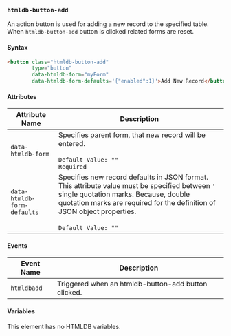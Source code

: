 ### `htmldb-button-add`

An action button is used for adding a new record to the specified table. When `htmldb-button-add` button is clicked related forms are reset.

#### Syntax

```html
<button class="htmldb-button-add"
        type="button"
        data-htmldb-form="myForm"
        data-htmldb-form-defaults='{"enabled":1}'>Add New Record</button>
```

#### Attributes

| Attribute Name             | Description                               |
| -------------------------- | ----------------------------------------- |
| `data-htmldb-form` | Specifies parent form, that new record will be entered.<br><br>`Default Value: ""`<br>`Required` |
| `data-htmldb-form-defaults`| Specifies new record defaults in JSON format. This attribute value must be specified between `'` single quotation marks. Because, double quotation marks are required for the definition of JSON object properties.<br><br>`Default Value: ""` |

#### Events

| Event Name | Description  |
| ---- | ---- |
| `htmldbadd` | Triggered when an htmldb-button-add button clicked. |

#### Variables

This element has no HTMLDB variables.